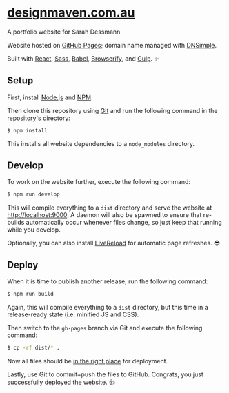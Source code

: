 # [designmaven.com.au](http://designmaven.com.au)

A portfolio website for Sarah Dessmann.

Website hosted on [GitHub Pages](https://pages.github.com); domain name managed with [DNSimple](https://dnsimple.com).

Built with [React](https://reactjs.org), [Sass](http://sass-lang.com), [Babel](https://babeljs.io), [Browserify](http://browserify.org), and [Gulp](https://gulpjs.com). ✨

## Setup

First, install [Node.js](https://nodejs.org) and [NPM](https://www.npmjs.com).

Then clone this repository using [Git](https://git-scm.com) and run the following command in the repository's directory:

```bash
$ npm install
```

This installs all website dependencies to a `node_modules` directory.

## Develop

To work on the website further, execute the following command:

```bash
$ npm run develop
```

This will compile everything to a `dist` directory and serve the website at [http://localhost:9000](http://localhost:9000). A daemon will also be spawned to ensure that re-builds automatically occur whenever files change, so just keep that running while you develop.

Optionally, you can also install [LiveReload](https://chrome.google.com/webstore/detail/livereload/jnihajbhpnppcggbcgedagnkighmdlei) for automatic page refreshes. 😎

## Deploy

When it is time to publish another release, run the following command:

```bash
$ npm run build
```

Again, this will compile everything to a `dist` directory, but this time in a release-ready state (i.e. minified JS and CSS).

Then switch to the `gh-pages` branch via Git and execute the following command:

```bash
$ cp -rf dist/* .
```

Now all files should be [in the right place](https://www.youtube.com/watch?v=sKZN115n6MI) for deployment.

Lastly, use Git to commit+push the files to GitHub. Congrats, you just successfully deployed the website. 👍

